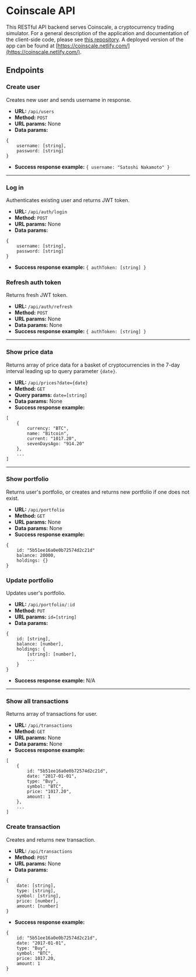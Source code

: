 # Coinscale API

This RESTful API backend serves Coinscale, a cryptocurrency trading simulator. For a general description of the application and documentation of the client-side code, please see [this repository](https://github.com/thomahau/coinscale-client). A deployed version of the app can be found at [https://coinscale.netlify.com/](https://coinscale.netlify.com/).

## Endpoints

### Create user

Creates new user and sends username in response.

- **URL:** `/api/users`
- **Method:** `POST`
- **URL params:** None
- **Data params:**

```
{
    username: [string],
    password: [string]
}
```

- **Success response example:** `{ username: "Satoshi Nakamoto" }`

---

### Log in

Authenticates existing user and returns JWT token.

- **URL:** `/api/auth/login`
- **Method:** `POST`
- **URL params:** None
- **Data params:**

```
{
    username: [string],
    password: [string]
}
```

- **Success response example:** `{ authToken: [string] }`

### Refresh auth token

Returns fresh JWT token.

- **URL:** `/api/auth/refresh`
- **Method:** `POST`
- **URL params:** None
- **Data params:** None
- **Success response example:** `{ authToken: [string] }`

---

### Show price data

Returns array of price data for a basket of cryptocurrencies in the 7-day interval leading up to query parameter `{date}`.

- **URL:** `/api/prices?date={date}`
- **Method:** `GET`
- **Query params:** `date=[string]`
- **Data params:** None
- **Success response example:**

```
[
    {
        currency: "BTC",
        name: "Bitcoin",
        current: "1017.20",
        sevenDaysAgo: "914.20"
    },
    ...
]
```

---

### Show portfolio

Returns user's portfolio, or creates and returns new portfolio if one does not exist.

- **URL:** `/api/portfolio`
- **Method:** `GET`
- **URL params:** None
- **Data params:** None
- **Success response example:**

```
{
    id: "5b51ee16a0e0b72574d2c21d"
    balance: 20000,
    holdings: {}
}
```

### Update portfolio

Updates user's portfolio.

- **URL:** `/api/portfolio/:id`
- **Method:** `PUT`
- **URL params:** `id=[string]`
- **Data params:**

```
{
    id: [string],
    balance: [number],
    holdings: {
        [string]: [number],
        ...
    }
}
```

- **Success response example:** N/A

---

### Show all transactions

Returns array of transactions for user.

- **URL:** `/api/transactions`
- **Method:** `GET`
- **URL params:** None
- **Data params:** None
- **Success response example:**

```
[
    {
        id: "5b51ee16a0e0b72574d2c21d",
        date: "2017-01-01",
        type: "Buy",
        symbol: "BTC",
        price: "1017.20",
        amount: 1
    },
    ...
]
```

### Create transaction

Creates and returns new transaction.

- **URL:** `/api/transactions`
- **Method:** `POST`
- **URL params:** None
- **Data params:**

```
{
    date: [string],
    type: [string],
    symbol: [string],
    price: [number],
    amount: [number]
}
```

- **Success response example:**

```
{
    id: "5b51ee16a0e0b72574d2c21d",
    date: "2017-01-01",
    type: "Buy",
    symbol: "BTC",
    price: 1017.20,
    amount: 1
}
```

